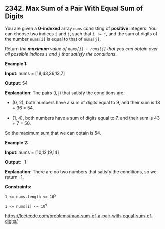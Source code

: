 ## 2342. Max Sum of a Pair With Equal Sum of Digits

You are given a **0-indexed** array `nums` consisting of **positive** integers. You can choose two indices `i` and `j`, such that `i != j`, and the sum of digits of the number `nums[i]` is equal to that of `nums[j]`.

Return _the **maximum** value of `nums[i] + nums[j]` that you can obtain over all possible indices `i` and `j` that satisfy the conditions_.

**Example 1:**

**Input**: nums = [18,43,36,13,7]

**Output**: 54

**Explanation**: The pairs (i, j) that satisfy the conditions are:

- (0, 2), both numbers have a sum of digits equal to 9, and their sum is 18 + 36 = 54.

- (1, 4), both numbers have a sum of digits equal to 7, and their sum is 43 + 7 = 50.

So the maximum sum that we can obtain is 54.

**Example 2:**

**Input**: nums = [10,12,19,14]

**Output**: -1

**Explanation**: There are no two numbers that satisfy the conditions, so we return -1.

**Constraints:**

<code>1 <= nums.length <= 10<sup>5</sup></code>

<code>1 <= nums[i] <= 10<sup>9</sup></code>

https://leetcode.com/problems/max-sum-of-a-pair-with-equal-sum-of-digits/
